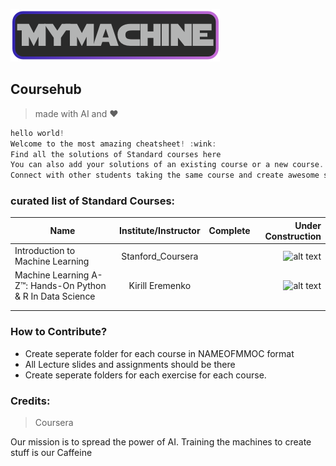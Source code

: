 ![alt text](/logo.png)
## Coursehub

>made with AI and :heart:

```c
hello world!
Welcome to the most amazing cheatsheet! :wink:
Find all the solutions of Standard courses here 
You can also add your solutions of an existing course or a new course.
Connect with other students taking the same course and create awesome stuff!

```



###  curated list of Standard Courses:
| Name   |   Institute/Instructor      |  Complete  |Under Construction|
| ------------- |:-------------:| -----:|------:|
|  Introduction to Machine Learning |      Stanford_Coursera         | 		|	![alt text](/img/tick.png)	|
|  Machine Learning A-Z™: Hands-On Python & R In Data Science |      Kirill Eremenko         | 		|	![alt text](/img/tick.png)	|
|               |               |	    |		|
|               |				| 		|		|


### How to Contribute?

* Create seperate folder for each course in NAMEOFMMOC format
* All Lecture slides and assignments should be there
* Create seperate folders for each exercise for each course.













### Credits:
>Coursera











Our mission is to spread the power of AI. Training the machines to create stuff is our Caffeine


